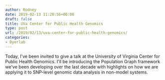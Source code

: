 ```yaml
---
author: Rodney
date: 2019-02-13 11:20:56+00:00
draft: false
title: UVa Center for Public Health Genomics
type: post
url: /2019/02/13/uva-center-for-public-health-genomics/
categories:
- Dyerlab
---
```

Today, I've been invited to give a talk at the University of Virginia Center for Public Health Genomics.  I'll be introducing the Population Graph framework we've been developing over the last decade with highlights on how we are applying it to SNP-level genomic data analysis in non-model systems.

